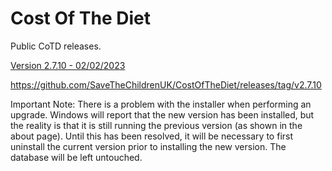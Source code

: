 # Cost Of The Diet

Public CoTD releases.

[Version 2.7.10 - 02/02/2023](https://github.com/SaveTheChildrenUK/CostOfTheDiet/releases/download/v2.7.10/Cost-of-The-Diet-Setup-2.7.10.exe)

https://github.com/SaveTheChildrenUK/CostOfTheDiet/releases/tag/v2.7.10

Important Note: 
There is a problem with the installer when performing an upgrade. Windows will report that the new version has been installed, but the reality is that it is still running the previous version (as shown in the about page). Until this has been resolved, it will be necessary to first uninstall the current version prior to installing the new version. The database will be left untouched.
